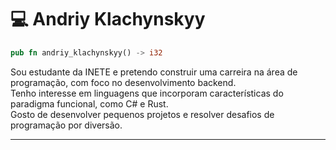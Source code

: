 # 💻 Andriy Klachynskyy

```rs
pub fn andriy_klachynskyy() -> i32
```

Sou estudante da INETE e pretendo construir uma carreira na área de programação, com foco no desenvolvimento backend.  
Tenho interesse em linguagens que incorporam características do paradigma funcional, como C# e Rust.  
Gosto de desenvolver pequenos projetos e resolver desafios de programação por diversão.  

-----------------------------------------------------------------------------

